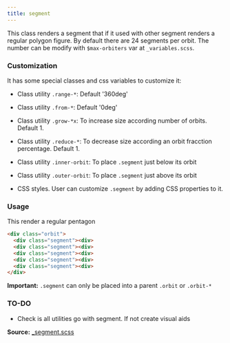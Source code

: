 ```yaml
---
title: segment
---
```


This class renders a segment that if it used with other segment renders a regular polygon figure. By default there are 24 segments per orbit. The number can be modify with `$max-orbiters` var at `_variables.scss`.
  
### Customization

It has some special classes and css variables to customize it:

  - Class utility `.range-*`: Default '360deg'
  - Class utility `.from-*`: Default '0deg'
  - Class utility `.grow-*x`: To increase size according number of orbits. Default 1.
  - Class utility `.reduce-*`: To decrease size according an orbit fracction percentage. Default 1.
  - Class utility `.inner-orbit`: To place `.segment` just below its orbit
  - Class utility `.outer-orbit`: To place `.segment` just above its orbit

  - CSS styles. User can customize `.segment` by adding CSS properties to it. 

### Usage 

This render a regular pentagon
```html
<div class="orbit">
  <div class="segment"><div>
  <div class="segment"><div>
  <div class="segment"><div>
  <div class="segment"><div>
  <div class="segment"><div>
</div>
```

**Important:** `.segment` can only be placed into a parent `.orbit` or `.orbit-*`

### TO-DO

- Check is all utilities go with segment. If not create visual aids



**Source:** [_segment.scss](https://github.com/zumerlab/orbit/blob/main/src/scss/_segment.scss)

